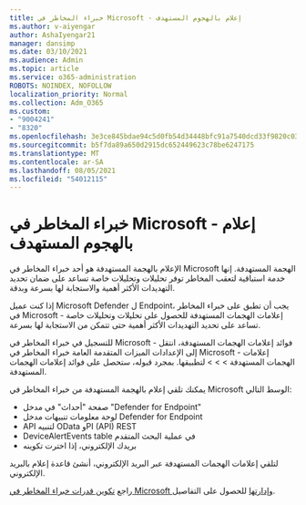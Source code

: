 ```yaml
---
title: خبراء المخاطر في Microsoft - إعلام بالهجوم المستهدف
ms.author: v-aiyengar
author: AshaIyengar21
manager: dansimp
ms.date: 03/10/2021
ms.audience: Admin
ms.topic: article
ms.service: o365-administration
ROBOTS: NOINDEX, NOFOLLOW
localization_priority: Normal
ms.collection: Adm_O365
ms.custom:
- "9004241"
- "8320"
ms.openlocfilehash: 3e3ce845bdae94c5d0fb54d34448bfc91a7540dcd33f9820c030406f19108f97
ms.sourcegitcommit: b5f7da89a650d2915dc652449623c78be6247175
ms.translationtype: MT
ms.contentlocale: ar-SA
ms.lasthandoff: 08/05/2021
ms.locfileid: "54012115"
---
```

# <a name="microsoft-threat-experts---targeted-attack-notification"></a>خبراء المخاطر في Microsoft - إعلام بالهجوم المستهدف

الإعلام بالهجمة المستهدفة هو أحد خبراء المخاطر في Microsoft الهجمة المستهدفة. إنها خدمة استباقية لتعقب المخاطر توفر تحليلات وتحليلات خاصة تساعد على ضمان تحديد التهديدات الأكثر أهمية والاستجابة لها بسرعة وبدقة.

إذا كنت عميل Microsoft Defender ل Endpoint، يجب أن تطبق على خبراء المخاطر في Microsoft - إعلامات الهجمات المستهدفة للحصول على تحليلات وتحليلات خاصة تساعد على تحديد التهديدات الأكثر أهمية حتى تتمكن من الاستجابة لها بسرعة.

للتسجيل في خبراء المخاطر في Microsoft - فوائد إعلامات الهجمات المستهدفة، انتقل إلى الإعدادات الميزات المتقدمة العامة خبراء المخاطر في Microsoft - إعلامات الهجمات المستهدفة  >    >    >   لتطبيقها. بمجرد قبوله، ستحصل على فوائد إعلامات الهجمات المستهدفة.

يمكنك تلقي إعلام بالهجمة المستهدفة من خبراء المخاطر في Microsoft الوسط التالي:

- صفحة "أحداث" في مدخل "Defender for Endpoint"
- لوحة معلومات تنبيهات مدخل Defender for Endpoint
- API لتنبيه OData وPI (API) REST
- DeviceAlertEvents table في عملية البحث المتقدم
- بريدك الإلكتروني، إذا اخترت تكوينه

لتلقي إعلامات الهجمات المستهدفة عبر البريد الإلكتروني، أنشئ قاعدة إعلام بالبريد الإلكتروني. 

راجع [تكوين قدرات خبراء المخاطر في Microsoft وإدارتها](/windows/security/threat-protection/microsoft-defender-atp/configure-microsoft-threat-experts) للحصول على التفاصيل.
